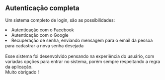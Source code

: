 <h2>Autenticação completa</h2>

Um sistema completo de login, são as possibilidades:
<li>Autenticação com o Facebook</li>
<li>Autenticação com o Google </li>
<li> Recuperação de senha, enviando mensagem para o email da pessoa para cadastrar a nova senha desejada</li>

<br>
Esse sistema foi desenvolvido pensando na experiência do usuário, com variadas opções para entrar no sistema, porém sempre respeitando a regra da aplicação.
<br>
Muito obrigado !
